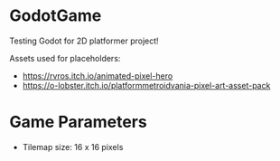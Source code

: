 # GodotGame
Testing Godot for 2D platformer project!

Assets used for placeholders:
- https://rvros.itch.io/animated-pixel-hero
- https://o-lobster.itch.io/platformmetroidvania-pixel-art-asset-pack

# Game Parameters
- Tilemap size: 16 x 16 pixels
